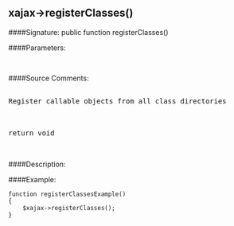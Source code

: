 ## xajax->registerClasses()

####Signature: public function registerClasses()

####Parameters:
<pre>

</pre>
####Source Comments:
<pre>

Register callable objects from all class directories



return void


</pre>
####Description:


####Example:
```
function registerClassesExample()
{
	$xajax->registerClasses();
}
```